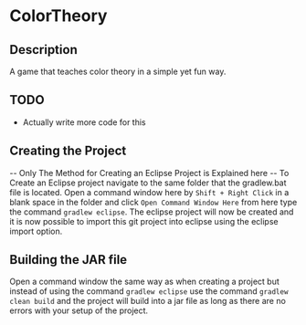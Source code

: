 # ColorTheory

## Description
A game that teaches color theory in a simple yet fun way.

## TODO
- Actually write more code for this

## Creating the Project
-- Only The Method for Creating an Eclipse Project is Explained here --
To Create an Eclipse project navigate to the same folder that the gradlew.bat file is located. Open a command window here by `Shift + Right Click` in a blank space in the folder and click `Open Command Window Here` from here type the command `gradlew eclipse`. The eclipse project will now be created and it is now possible to import this git project into eclipse using the eclipse import option.

## Building the JAR file
Open a command window the same way as when creating a project but instead of using the command `gradlew eclipse` use the command `gradlew clean build` and the project will build into a jar file as long as there are no errors with your setup of the project.